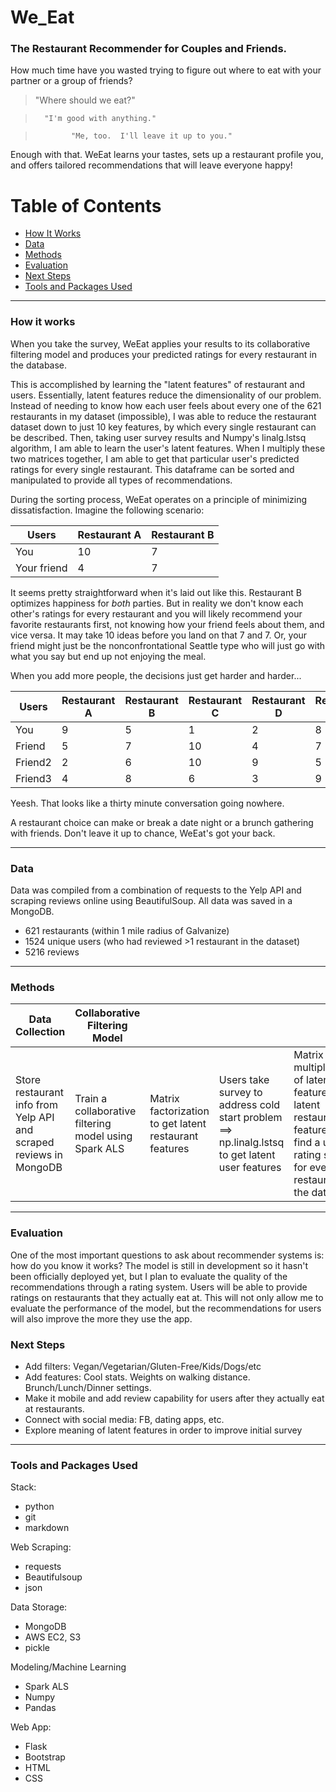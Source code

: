 # We_Eat
### The Restaurant Recommender for Couples and Friends.  

How much time have you wasted trying to figure out where to eat with your partner or a group of friends?

> "Where should we eat?" 

>       "I'm good with anything."

>             "Me, too.  I'll leave it up to you."

Enough with that. WeEat learns your tastes, sets up a restaurant profile you, and offers tailored recommendations that will leave everyone happy!

Table of Contents
=================
   * [How It Works](#how-it-works)
   * [Data](#data)
   * [Methods](#methods)
   * [Evaluation](#evaluation)
   * [Next Steps](#next-steps)
   * [Tools and Packages Used](#tools-and-packages-used)


---
### How it works
When you take the survey, WeEat applies your results to its collaborative filtering model and produces your predicted ratings for every restaurant in the database. 

This is accomplished by learning the "latent features" of restaurant and users.  Essentially, latent features reduce the dimensionality of our problem.  Instead of needing to know how each user feels about every one of the 621 restaurants in my dataset (impossible), I was able to reduce the restaurant dataset down to just 10 key features, by which every single restaurant can be described. Then, taking user survey results and Numpy's linalg.lstsq algorithm, I am able to learn the user's latent features.  When I multiply these two matrices together, I am able to get that particular user's predicted ratings for every single restaurant.  This dataframe can be sorted and manipulated to provide all types of recommendations.

During the sorting process, WeEat operates on a principle of minimizing dissatisfaction. Imagine the following scenario:

Users | Restaurant A | Restaurant B 
--- | --- | ---
You | 10 | 7 | 
Your friend | 4 | 7

It seems pretty straightforward when it's laid out like this.  Restaurant B optimizes happiness for *both* parties.  But in reality we don't know each other's ratings for every restaurant and you will likely recommend your favorite restaurants first, not knowing how your friend feels about them, and vice versa.  It may take 10 ideas before you land on that 7 and 7.  Or, your friend might just be the nonconfrontational Seattle type who will just go with what you say but end up not enjoying the meal. 

When you add more people, the decisions just get harder and harder...

Users | Restaurant A | Restaurant B | Restaurant C | Restaurant D | Restaurant E
--- | --- | --- | --- | --- | ---
You | 9 | 5 | 1 | 2 | 8 | 6
Friend | 5 | 7 | 10 | 4 | 7 | 3
Friend2 | 2 | 6 | 10 | 9 | 5 | 4
Friend3 | 4 | 8 | 6 | 3 | 9 | 7

Yeesh.  That looks like a thirty minute conversation going nowhere.

A restaurant choice can make or break a date night or a brunch gathering with friends.  Don't leave it up to chance, WeEat's got your back.

---
### Data
Data was compiled from a combination of requests to the Yelp API and scraping reviews online using BeautifulSoup. All data was saved in a MongoDB.
- 621 restaurants (within 1 mile radius of Galvanize)
- 1524 unique users (who had reviewed >1 restaurant in the dataset)
- 5216 reviews

---
### Methods

|  Data Collection | Collaborative Filtering Model|   |   |   | Recommend|   |
|---|---|---|---|---|---|---|
| Store restaurant info from Yelp API and scraped reviews in MongoDB  |  Train a collaborative filtering model using Spark ALS | Matrix factorization to get latent restaurant features |  Users take survey to address cold start problem ==> np.linalg.lstsq to get latent user features | Matrix multiplication of latent user features and latent restaurant features to find a user's rating score for every restaurant in the dataset  |  Store user rating matrices in MongoDB |  Sort using principle of minimum dissatisfaction to provide recommendations | Deploy to website using Flask Bootstrap  |

---
### Evaluation
One of the most important questions to ask about recommender systems is: how do you know it works?  The model is still in development so it hasn't been officially deployed yet, but I plan to evaluate the quality of the recommendations through a rating system.  Users will be able to provide ratings on restaurants that they actually eat at.  This will not only allow me to evaluate the performance of the model, but the recommendations for users will also improve the more they use the app.

### Next Steps
* Add filters: Vegan/Vegetarian/Gluten-Free/Kids/Dogs/etc
* Add features: Cool stats. Weights on walking distance. Brunch/Lunch/Dinner settings. 
* Make it mobile and add review capability for users after they actually eat at restaurants.
* Connect with social media: FB, dating apps, etc.
* Explore meaning of latent features in order to improve initial survey


---
### Tools and Packages Used

Stack:
* python
* git
* markdown

Web Scraping:
* requests
* Beautifulsoup
* json

Data Storage:
* MongoDB
* AWS EC2, S3
* pickle

Modeling/Machine Learning
* Spark ALS
* Numpy
* Pandas

Web App:
* Flask
* Bootstrap
* HTML
* CSS





